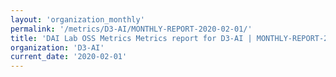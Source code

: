 ```yaml
---
layout: 'organization_monthly'
permalink: '/metrics/D3-AI/MONTHLY-REPORT-2020-02-01/'
title: 'DAI Lab OSS Metrics Metrics report for D3-AI | MONTHLY-REPORT-2020-02-01'
organization: 'D3-AI'
current_date: '2020-02-01'
---
```

